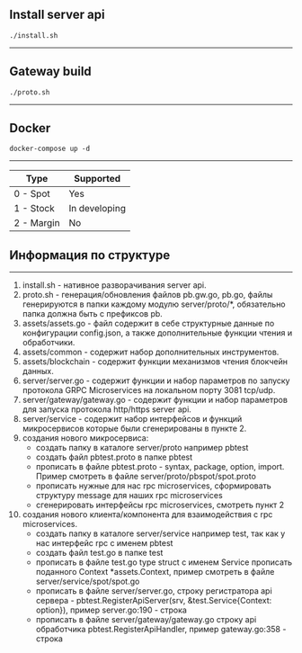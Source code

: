 ## Install server api
`./install.sh`
****

## Gateway build
`./proto.sh`
****

## Docker
`docker-compose up -d`
****

| Type       | Supported          |
|------------|--------------------|
| 0 - Spot   | Yes                |
| 1 - Stock  | In developing      |
| 2 - Margin | No                 |


## Информация по структуре
****
1. install.sh - нативное разворачивания server api.
2. proto.sh - генерация/обновления файлов pb.gw.go, pb.go, файлы генерируются в папки каждому модулю server/proto/*, обязательно папка должна быть с префиксов pb.
3. assets/assets.go - файл содержит в себе структурные данные по конфигурации config.json, а также дополнительные функции чтения и обработчики.
4. assets/common - содержит набор дополнительных инструментов.
5. assets/blockchain - содержит функции механизмов чтения блокчейн данных.
6. server/server.go - содержит функции и набор параметров по запуску протокола GRPC Microservices на локальном порту 3081 tcp/udp.
7. server/gateway/gateway.go - содержит функции и набор параметров для запуска протокола http/https server api.
8. server/service - содержит набор интерфейсов и функций микросервисов которые были сгенерированы в пункте 2.
9. создания нового микросервиса:
    * создать папку в каталоге server/proto например pbtest
    * создать файл pbtest.proto в папке pbtest
    * прописать в файле pbtest.proto - syntax, package, option, import. Пример смотреть в файле server/proto/pbspot/spot.proto
    * прописать нужные для нас rpc microservices, сформировать структуру message для наших rpc microservices
    * сгенерировать интерфейсы rpc microservices, смотреть пункт 2
10. создания нового клиента/компонента для взаимодействия с rpc microservices.
    * создать папку в каталоге server/service например test, так как у нас интерфейс rpc с именем pbtest
    * создать файл test.go в папке test
    * прописать в файле test.go type struct с именем Service прописать поданного Context *assets.Context, пример смотреть в файле server/service/spot/spot.go
    * прописать в файле server/server.go, строку регистратора api сервера - pbtest.RegisterApiServer(srv, &test.Service{Context: option}), пример server.go:190 - строка
    * прописать в файле server/gateway/gateway.go строку api обработчика pbtest.RegisterApiHandler, пример gateway.go:358 - строка